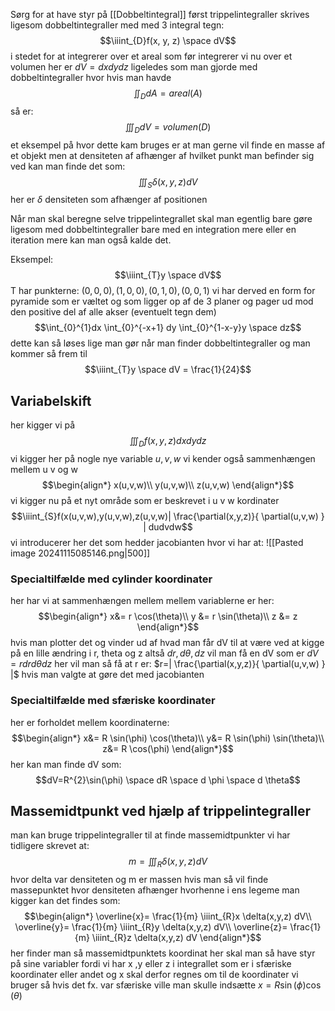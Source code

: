 Sørg for at have styr på [[Dobbeltintegral]] først
trippelintegraller skrives ligesom dobbeltintegraller med med 3 integral tegn:
$$\iiint_{D}f(x, y, z) \space dV$$
i stedet for at integrerer over et areal som før integrerer vi nu over et volumen
her er $dV=dxdydz$
ligeledes som man gjorde med dobbeltintegraller hvor hvis man havde
$$\iint_{D}dA=areal(A)$$
så er:
$$\iiint_{D}dV=volumen(D)$$
et eksempel på hvor dette kam bruges er at man gerne vil finde en masse af et objekt men at densiteten af afhænger af hvilket punkt man befinder sig ved kan man finde det som:
$$\iiint_{S}\delta(x,y,z)dV$$
her er $\delta$ densiteten som afhænger af positionen

Når man skal beregne selve trippelintegrallet skal man egentlig bare gøre ligesom med dobbeltintegraller bare med en integration mere eller en iteration mere kan man også kalde det.

Eksempel:
$$\iiint_{T}y \space dV$$
T har punkterne: $(0, 0, 0), (1,0,0), (0,1,0), (0,0,1)$
vi har derved en form for pyramide som er væltet og som ligger op af de 3 planer og pager ud mod den positive del af alle akser (eventuelt tegn dem)
$$\int_{0}^{1}dx \int_{0}^{-x+1} dy \int_{0}^{1-x-y}y \space dz$$
dette kan så løses lige man gør når man finder dobbeltintegraller og man kommer så frem til
$$\iiint_{T}y \space dV = \frac{1}{24}$$

## Variabelskift
her kigger vi på $$\iiint_{D} f(x,y,z) dxdydz$$
vi kigger her på nogle nye variable $u, v, w$
vi kender også sammenhængen mellem u v og w
$$\begin{align*}
x(u,v,w)\\
y(u,v,w)\\
z(u,v,w)
\end{align*}$$
vi kigger nu på et nyt område som er beskrevet i u v w kordinater
$$\iiint_{S}f(x(u,v,w),y(u,v,w),z(u,v,w)| \frac{\partial(x,y,z)}{ \partial(u,v,w) } | dudvdw$$
vi introducerer her det som hedder jacobianten hvor vi har at:
![[Pasted image 20241115085146.png|500]]
### Specialtilfælde med cylinder koordinater
her har vi at sammenhængen mellem mellem variablerne er her:
$$\begin{align*}
x&= r \cos(\theta)\\
y &= r \sin(\theta)\\
z &= z
\end{align*}$$
hvis man plotter det og vinder ud af hvad man får dV til at være ved at kigge på en lille ændring i r, theta og z altså $dr, d \theta, dz$
vil man få en dV som er $dV=rdrd \theta dz$
her vil man så få at r er: $r=| \frac{\partial(x,y,z)}{ \partial(u,v,w) } |$  hvis man valgte at gøre det med jacobianten

### Specialtilfælde med sfæriske koordinater
her er forholdet mellem koordinaterne:
$$\begin{align*}
x&= R \sin(\phi) \cos(\theta)\\
y&= R \sin(\phi) \sin(\theta)\\
z&= R \cos(\phi)
\end{align*}$$
her kan man finde dV som:
$$dV=R^{2}\sin(\phi) \space dR \space d \phi \space d \theta$$



## Massemidtpunkt ved hjælp af trippelintegraller
man kan bruge trippelintegraller til at finde massemidtpunkter
vi har tidligere skrevet at:
$$m= \iiint_{R}\delta(x,y,z)dV$$
hvor delta var densiteten og m er massen
hvis man så vil finde massepunktet hvor densiteten afhænger hvorhenne i ens legeme man kigger kan det findes som:
$$\begin{align*}
\overline{x}= \frac{1}{m} \iiint_{R}x \delta(x,y,z) dV\\
\overline{y}= \frac{1}{m} \iiint_{R}y \delta(x,y,z) dV\\
\overline{z}= \frac{1}{m} \iiint_{R}z \delta(x,y,z) dV
\end{align*}$$
her finder man så massemidtpunktets koordinat 
her skal man så have styr på sine variabler fordi vi har x ,y eller z i integrallet som er i sfæriske koordinater eller andet og x skal derfor regnes om til de koordinater vi bruger så hvis det fx. var sfæriske ville man skulle indsætte $x= R \sin(\phi) \cos(\theta)$




